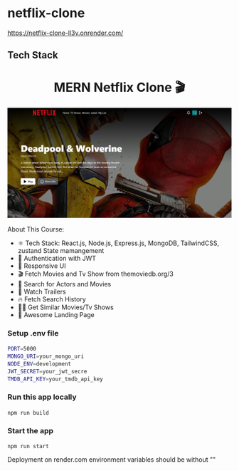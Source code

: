 ﻿# netflix-clone
https://netflix-clone-ll3v.onrender.com/
## Tech Stack
<h1 align="center">MERN Netflix Clone 🎬</h1>

![Demo App](/frontend/public/screenshot-for-readme.png)



About This Course:

-   ⚛️ Tech Stack: React.js, Node.js, Express.js, MongoDB, TailwindCSS, zustand State mamangement
-   🔐 Authentication with JWT
-   📱 Responsive UI
-   🎬 Fetch Movies and Tv Show from themoviedb.org/3
-   🔎 Search for Actors and Movies
-   🎥 Watch Trailers
-   🔥 Fetch Search History
-   🐱‍👤 Get Similar Movies/Tv Shows
-   💙 Awesome Landing Page



### Setup .env file

```bash
PORT=5000
MONGO_URI=your_mongo_uri
NODE_ENV=development
JWT_SECRET=your_jwt_secre
TMDB_API_KEY=your_tmdb_api_key
```

### Run this app locally

```shell
npm run build
```

### Start the app

```shell
npm run start
```

Deployment on render.com
environment variables should be without ""

